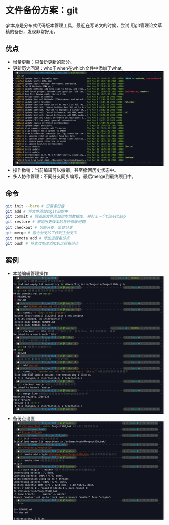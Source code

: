 # 文件备份方案：git
git本身是分布式代码版本管理工具，最近在写论文的时候，尝试
用git管理论文草稿的备份，发现非常好用。

## 优点
* 增量更新：只备份更新的部分。
* 更新历史回溯：who于when在which文件中添加了what。
![](imgs/i3.png)
* 操作撤销：当前编辑可以撤销，甚至撤回历史状态中。
* 多人协作管理：不同分支同步编写，最后merge到最终项目中。

## 命令
```bash
git init --bare # 设置备份盘
git add # 将文件添加到git追踪中
git commit # 将追踪文件添加到本地数据库，并打上一个timestamp
git restore # 撤销历史版本的各种修改问题
git checkout # 切换分支，新建分支
git merge # 融合分支的工作到主分支中
git remote add # 添加远程备份点
git push # 将本次修改添加到远程备份点
```

## 案例

* 本地编辑管理操作
![](imgs/i1.png)
* 备份点设置
![](imgs/i2.png)
